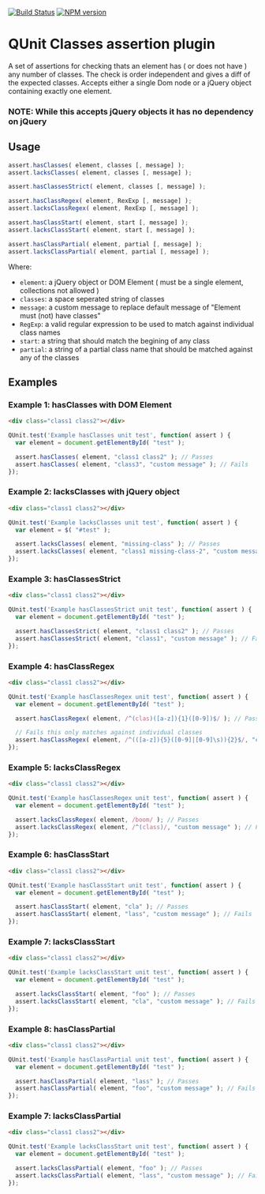 [![Build Status](https://travis-ci.org/arschmitz/qunit-assert-classes.png)](https://travis-ci.org/arschmitz/qunit-assert-classes) [![NPM version](https://badge.fury.io/js/qunit-assert-classes.png)](https://www.npmjs.com/package/qunit-assert-classes)


# QUnit Classes assertion plugin

A set of assertions for checking thats an element has ( or does not have ) any number of classes. The check is order independent and gives a diff of the expected classes. Accepts either a single Dom node or a jQuery object containing exactly one element.

### NOTE: While this accepts jQuery objects it has no dependency on jQuery

## Usage

```js
assert.hasClasses( element, classes [, message] );
assert.lacksClasses( element, classes [, message] );

assert.hasClassesStrict( element, classes [, message] );

assert.hasClassRegex( element, RexExp [, message] );
assert.lacksClassRegex( element, RexExp [, message] );

assert.hasClassStart( element, start [, message] );
assert.lacksClassStart( element, start [, message] );

assert.hasClassPartial( element, partial [, message] );
assert.lacksClassPartial( element, partial [, message] );

```

Where:
 - `element`: a jQuery object or DOM Element ( must be a single element, collections not allowed )
 - `classes`: a space seperated string of classes
 - `message`: a custom message to replace default message of "Element must (not) have classes"
 - `RegExp`: a valid regular expression to be used to match against individual class names
 - `start`: a string that should match the begining of any class
 - `partial`: a string of a partial class name that should be matched against any of the classes

## Examples

### Example 1: hasClasses with DOM Element
```html
<div class="class1 class2"></div>
```

```js
QUnit.test('Example hasClasses unit test', function( assert ) {
  var element = document.getElementById( "test" );

  assert.hasClasses( element, "class1 class2" ); // Passes
  assert.hasClasses( element, "class3", "custom message" ); // Fails
});
```

### Example 2: lacksClasses with jQuery object
```html
<div class="class1 class2"></div>
```

```js
QUnit.test('Example lacksClasses unit test', function( assert ) {
  var element = $( "#test" );

  assert.lacksClasses( element, "missing-class" ); // Passes
  assert.lacksClasses( element, "class1 missing-class-2", "custom message" ); // Fails
});
```

### Example 3: hasClassesStrict
```html
<div class="class1 class2"></div>
```

```js
QUnit.test('Example hasClassesStrict unit test', function( assert ) {
  var element = document.getElementById( "test" );

  assert.hasClassesStrict( element, "class1 class2" ); // Passes
  assert.hasClassesStrict( element, "class1", "custom message" ); // Fails
});
```

### Example 4: hasClassRegex
```html
<div class="class1 class2"></div>
```

```js
QUnit.test('Example hasClassesRegex unit test', function( assert ) {
  var element = document.getElementById( "test" );

  assert.hasClassRegex( element, /^(clas)([a-z]){1}([0-9])$/ ); // Passes

  // Fails this only matches against individual classes
  assert.hasClassRegex( element, /^(([a-z]){5}([0-9]|[0-9]\s)){2}$/, "custom message" );
});
```

### Example 5: lacksClassRegex
```html
<div class="class1 class2"></div>
```

```js
QUnit.test('Example hasClassesRegex unit test', function( assert ) {
  var element = document.getElementById( "test" );

  assert.lacksClassRegex( element, /boom/ ); // Passes
  assert.lacksClassRegex( element, /^(class)/, "custom message" ); // Fails
});
```

### Example 6: hasClassStart
```html
<div class="class1 class2"></div>
```

```js
QUnit.test('Example hasClassStart unit test', function( assert ) {
  var element = document.getElementById( "test" );

  assert.hasClassStart( element, "cla" ); // Passes
  assert.hasClassStart( element, "lass", "custom message" ); // Fails
});
```
### Example 7: lacksClassStart
```html
<div class="class1 class2"></div>
```

```js
QUnit.test('Example lacksClassStart unit test', function( assert ) {
  var element = document.getElementById( "test" );

  assert.lacksClassStart( element, "foo" ); // Passes
  assert.lacksClassStart( element, "cla", "custom message" ); // Fails
});
```
### Example 8: hasClassPartial
```html
<div class="class1 class2"></div>
```

```js
QUnit.test('Example hasClassPartial unit test', function( assert ) {
  var element = document.getElementById( "test" );

  assert.hasClassPartial( element, "lass" ); // Passes
  assert.hasClassPartial( element, "foo", "custom message" ); // Fails
});
```
### Example 7: lacksClassPartial
```html
<div class="class1 class2"></div>
```

```js
QUnit.test('Example lacksClassStart unit test', function( assert ) {
  var element = document.getElementById( "test" );

  assert.lacksClassPartial( element, "foo" ); // Passes
  assert.lacksClassPartial( element, "lass", "custom message" ); // Fails
});
```

